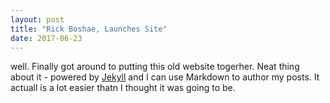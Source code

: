 ```yaml
---
layout: post
title: "Rick Boshae, Launches Site"
date: 2017-06-23
---
```


well. Finally got around to putting this old website togerher. Neat thing about it - powered by [Jekyll](http://jekylrb.com) and I can use Markdown to author my posts. It actuall is a lot easier thatn I thought it was going to be.
